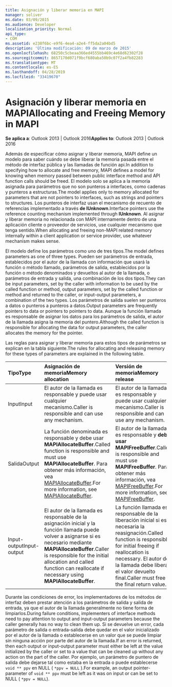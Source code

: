```yaml
---
title: Asignación y liberar memoria en MAPI
manager: soliver
ms.date: 03/09/2015
ms.audience: Developer
localization_priority: Normal
api_type:
- COM
ms.assetid: e238f6bc-e9f6-4ea4-a2e4-ff5da2a04bd5
description: 'Última modificación: 09 de marzo de 2015'
ms.openlocfilehash: 68250c5cbeaa366ed4555bb469c4e68d62302f28
ms.sourcegitcommit: 8657170d071f9bcf680aba50b9c07f2a4fb82283
ms.translationtype: MT
ms.contentlocale: es-ES
ms.lasthandoff: 04/28/2019
ms.locfileid: "33419670"
---
```

# <a name="allocating-and-freeing-memory-in-mapi"></a><span data-ttu-id="9fd59-103">Asignación y liberar memoria en MAPI</span><span class="sxs-lookup"><span data-stu-id="9fd59-103">Allocating and Freeing Memory in MAPI</span></span>

  
  
<span data-ttu-id="9fd59-104">**Se aplica a**: Outlook 2013 | Outlook 2016</span><span class="sxs-lookup"><span data-stu-id="9fd59-104">**Applies to**: Outlook 2013 | Outlook 2016</span></span> 
  
<span data-ttu-id="9fd59-105">Además de especificar cómo asignar y liberar memoria, MAPI define un modelo para saber cuándo se debe liberar la memoria pasada entre el método de interfaz pública y las llamadas de función api.</span><span class="sxs-lookup"><span data-stu-id="9fd59-105">In addition to specifying how to allocate and free memory, MAPI defines a model for knowing when memory passed between public interface method and API function calls should be freed.</span></span> <span data-ttu-id="9fd59-106">El modelo solo se aplica a la memoria asignada para parámetros que no son punteros a interfaces, como cadenas y punteros a estructuras.</span><span class="sxs-lookup"><span data-stu-id="9fd59-106">The model applies only to memory allocated for parameters that are not pointers to interfaces, such as strings and pointers to structures.</span></span> <span data-ttu-id="9fd59-107">Los punteros de interfaz usan el mecanismo de recuento de referencias implementado a través **de IUnknown**.</span><span class="sxs-lookup"><span data-stu-id="9fd59-107">Interface pointers use the reference counting mechanism implemented through **IUnknown**.</span></span> <span data-ttu-id="9fd59-108">Al asignar y liberar memoria no relacionada con MAPI internamente dentro de una aplicación cliente o proveedor de servicios, use cualquier mecanismo que tenga sentido.</span><span class="sxs-lookup"><span data-stu-id="9fd59-108">When allocating and freeing non-MAPI related memory internally within a client application or service provider, use whatever mechanism makes sense.</span></span> 
  
<span data-ttu-id="9fd59-109">El modelo define los parámetros como uno de tres tipos.</span><span class="sxs-lookup"><span data-stu-id="9fd59-109">The model defines parameters as one of three types.</span></span> <span data-ttu-id="9fd59-110">Pueden ser parámetros de entrada, establecidos por el autor de la llamada con información que usará la función o método llamado, parámetros de salida, establecidos por la función o método denominados y devueltos al autor de la llamada, o parámetros de entrada y salida, una combinación de los dos tipos.</span><span class="sxs-lookup"><span data-stu-id="9fd59-110">They can be input parameters, set by the caller with information to be used by the called function or method, output parameters, set by the called function or method and returned to the caller, or input-output parameters, a combination of the two types.</span></span> <span data-ttu-id="9fd59-111">Los parámetros de salida suelen ser punteros a datos o punteros a punteros a datos.</span><span class="sxs-lookup"><span data-stu-id="9fd59-111">Output parameters are frequently pointers to data or pointers to pointers to data.</span></span> <span data-ttu-id="9fd59-112">Aunque la función llamada es responsable de asignar los datos para los parámetros de salida, el autor de la llamada asigna la memoria del puntero.</span><span class="sxs-lookup"><span data-stu-id="9fd59-112">Although the called function is responsible for allocating the data for output parameters, the caller allocates the memory for the pointer.</span></span> 
  
<span data-ttu-id="9fd59-113">Las reglas para asignar y liberar memoria para estos tipos de parámetros se explican en la tabla siguiente.</span><span class="sxs-lookup"><span data-stu-id="9fd59-113">The rules for allocating and releasing memory for these types of parameters are explained in the following table.</span></span>
  
|<span data-ttu-id="9fd59-114">**Tipo**</span><span class="sxs-lookup"><span data-stu-id="9fd59-114">**Type**</span></span>|<span data-ttu-id="9fd59-115">**Asignación de memoria**</span><span class="sxs-lookup"><span data-stu-id="9fd59-115">**Memory allocation**</span></span>|<span data-ttu-id="9fd59-116">**Versión de memoria**</span><span class="sxs-lookup"><span data-stu-id="9fd59-116">**Memory release**</span></span>|
|:-----|:-----|:-----|
|<span data-ttu-id="9fd59-117">Input</span><span class="sxs-lookup"><span data-stu-id="9fd59-117">Input</span></span>  <br/> |<span data-ttu-id="9fd59-118">El autor de la llamada es responsable y puede usar cualquier mecanismo.</span><span class="sxs-lookup"><span data-stu-id="9fd59-118">Caller is responsible and can use any mechanism.</span></span>  <br/> |<span data-ttu-id="9fd59-119">El autor de la llamada es responsable y puede usar cualquier mecanismo.</span><span class="sxs-lookup"><span data-stu-id="9fd59-119">Caller is responsible and can use any mechanism.</span></span>  <br/> |
|<span data-ttu-id="9fd59-120">Salida</span><span class="sxs-lookup"><span data-stu-id="9fd59-120">Output</span></span>  <br/> |<span data-ttu-id="9fd59-121">La función denominada es responsable y debe usar **MAPIAllocateBuffer**.</span><span class="sxs-lookup"><span data-stu-id="9fd59-121">Called function is responsible and must use **MAPIAllocateBuffer**.</span></span> <span data-ttu-id="9fd59-122">Para obtener más información, vea [MAPIAllocateBuffer](mapiallocatebuffer.md).</span><span class="sxs-lookup"><span data-stu-id="9fd59-122">For more information, see [MAPIAllocateBuffer](mapiallocatebuffer.md).</span></span>  <br/> |<span data-ttu-id="9fd59-123">El autor de la llamada es responsable y **debe usar MAPIFreeBuffer**.</span><span class="sxs-lookup"><span data-stu-id="9fd59-123">Caller is responsible and must use **MAPIFreeBuffer**.</span></span> <span data-ttu-id="9fd59-124">Para obtener más información, vea [MAPIFreeBuffer](mapifreebuffer.md).</span><span class="sxs-lookup"><span data-stu-id="9fd59-124">For more information, see [MAPIFreeBuffer](mapifreebuffer.md).</span></span>  <br/> |
|<span data-ttu-id="9fd59-125">Input-output</span><span class="sxs-lookup"><span data-stu-id="9fd59-125">Input-output</span></span>  <br/> |<span data-ttu-id="9fd59-126">El autor de la llamada es responsable de la asignación inicial y la función llamada puede volver a asignarse si es necesario mediante **MAPIAllocateBuffer**.</span><span class="sxs-lookup"><span data-stu-id="9fd59-126">Caller is responsible for the initial allocation and called function can reallocate if necessary using **MAPIAllocateBuffer**.</span></span>  <br/> |<span data-ttu-id="9fd59-127">La función llamada es responsable de la liberación inicial si es necesaria la reasignación.</span><span class="sxs-lookup"><span data-stu-id="9fd59-127">Called function is responsible for initial freeing if reallocation is necessary.</span></span> <span data-ttu-id="9fd59-128">El autor de la llamada debe liberar el valor devuelto final.</span><span class="sxs-lookup"><span data-stu-id="9fd59-128">Caller must free the final return value.</span></span>  <br/> |
   
<span data-ttu-id="9fd59-129">Durante las condiciones de error, los implementadores de los métodos de interfaz deben prestar atención a los parámetros de salida y salida de entrada, ya que el autor de la llamada generalmente no tiene forma de limpiarlos.</span><span class="sxs-lookup"><span data-stu-id="9fd59-129">During failure conditions, implementers of interface methods need to pay attention to output and input-output parameters because the caller generally has no way to clean them up.</span></span> <span data-ttu-id="9fd59-130">Si se devuelve un error, cada parámetro de salida o entrada-salida debe quedar en el valor inicializado por el autor de la llamada o establecerse en un valor que se puede limpiar sin ninguna acción por parte del autor de la llamada.</span><span class="sxs-lookup"><span data-stu-id="9fd59-130">If an error is returned, then each output or input-output parameter must either be left at the value initialized by the caller or set to a value that can be cleaned up without any action on the part of the caller.</span></span> <span data-ttu-id="9fd59-131">Por ejemplo, un parámetro de puntero de salida debe dejarse tal como estaba en la entrada o puede establecerse  `void ** ppv` en NULL (  `*ppv = NULL` ).</span><span class="sxs-lookup"><span data-stu-id="9fd59-131">For example, an output pointer-parameter of  `void ** ppv` must be left as it was on input or can be set to NULL (  `*ppv = NULL`).</span></span>
  

